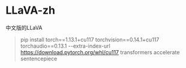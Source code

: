 # LLaVA-zh
中文版的LLaVA
> pip install torch==1.13.1+cu117 torchvision==0.14.1+cu117 torchaudio==0.13.1 --extra-index-url https://download.pytorch.org/whl/cu117
transformers
accelerate
sentencepiece
